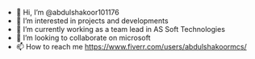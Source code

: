 - 👋 Hi, I’m @abdulshakoor101176
- 👀 I’m interested in projects and developments
- 🌱 I’m currently working as a team lead in AS Soft Technologies 
- 💞️ I’m looking to collaborate on microsoft 
- 📫 How to reach me https://www.fiverr.com/users/abdulshakoormcs/

<!---
abdulshakoor101176/abdulshakoor101176 is a ✨ special ✨ repository because its `README.md` (this file) appears on your GitHub profile.
You can click the Preview link to take a look at your changes.
--->
